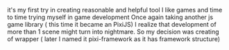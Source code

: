 it's my first try in creating reasonable and helpful tool
I like games and time to time trying myself in game development
Once again taking another js game library ( this time it became an PixiJS) 
I realize that development of more than 1 scene might turn into nightmare.
So my decision was  creating of wrapper ( later I named it pixi-framework as it has framework structure)